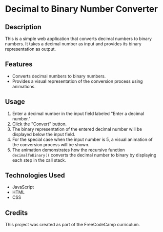 # Decimal to Binary Number Converter

## Description
This is a simple web application that converts decimal numbers to binary numbers. It takes a decimal number as input and provides its binary representation as output.

## Features
- Converts decimal numbers to binary numbers.
- Provides a visual representation of the conversion process using animations.

## Usage
1. Enter a decimal number in the input field labeled "Enter a decimal number."
2. Click the "Convert" button.
3. The binary representation of the entered decimal number will be displayed below the input field.
4. For the special case when the input number is 5, a visual animation of the conversion process will be shown.
5. The animation demonstrates how the recursive function `decimalToBinary()` converts the decimal number to binary by displaying each step in the call stack.

## Technologies Used
- JavaScript
- HTML
- CSS

## Credits

This project was created as part of the FreeCodeCamp curriculum.
